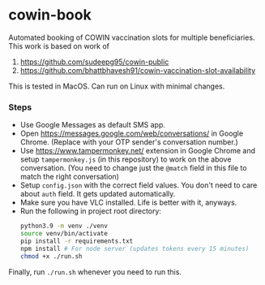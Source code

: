 # cowin-book

Automated booking of COWIN vaccination slots for multiple beneficiaries. This work is
based on work of 
1. https://github.com/sudeepg95/cowin-public
2. https://github.com/bhattbhavesh91/cowin-vaccination-slot-availability

This is tested in MacOS. Can run on Linux with minimal changes.

### Steps

- Use Google Messages as default SMS app.
- Open https://messages.google.com/web/conversations/<SOME-NUMBER> in Google Chrome.
  (Replace <SOME-NUMBER> with your OTP sender's conversation number.)
- Use https://www.tampermonkey.net/ extension in Google Chrome and setup
  `tampermonkey.js` (in this repository) to work on the above conversation.
  (You need to change just the `@match` field in this file to match the right
  conversation)
- Setup `config.json` with the correct field values. You don't need to care about `auth`
  field. It gets updated automatically.
- Make sure you have VLC installed. Life is better with it, anyways.
- Run the following in project root directory:
  ```bash
  python3.9 -m venv ./venv
  source venv/bin/activate
  pip install -r requirements.txt
  npm install # For node server (updates tokens every 15 minutes)
  chmod +x ./run.sh
  ```

Finally, run `./run.sh` whenever you need to run this.
